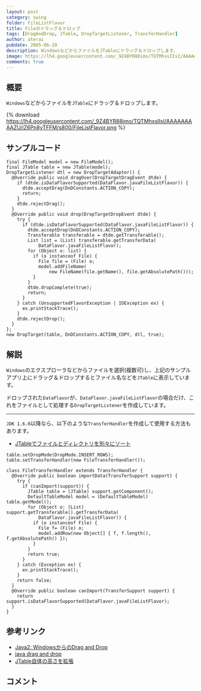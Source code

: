 ```yaml
---
layout: post
category: swing
folder: FileListFlavor
title: Fileのドラッグ＆ドロップ
tags: [DragAndDrop, JTable, DropTargetListener, TransferHandler]
author: aterai
pubdate: 2005-06-20
description: WindowsなどからファイルをJTableにドラッグ＆ドロップします。
image: https://lh4.googleusercontent.com/_9Z4BYR88imo/TQTMhxsIIsI/AAAAAAAAAZU/iZ6Pn8yTFFM/s800/FileListFlavor.png
comments: true
---
```

## 概要
`Windows`などからファイルを`JTable`にドラッグ＆ドロップします。

{% download https://lh4.googleusercontent.com/_9Z4BYR88imo/TQTMhxsIIsI/AAAAAAAAAZU/iZ6Pn8yTFFM/s800/FileListFlavor.png %}

## サンプルコード
<pre class="prettyprint"><code>final FileModel model = new FileModel();
final JTable table = new JTable(model);
DropTargetListener dtl = new DropTargetAdapter() {
  @Override public void dragOver(DropTargetDragEvent dtde) {
    if (dtde.isDataFlavorSupported(DataFlavor.javaFileListFlavor)) {
      dtde.acceptDrag(DnDConstants.ACTION_COPY);
      return;
    }
    dtde.rejectDrag();
  }
  @Override public void drop(DropTargetDropEvent dtde) {
    try {
      if (dtde.isDataFlavorSupported(DataFlavor.javaFileListFlavor)) {
        dtde.acceptDrop(DnDConstants.ACTION_COPY);
        Transferable transferable = dtde.getTransferable();
        List list = (List) transferable.getTransferData(
            DataFlavor.javaFileListFlavor);
        for (Object o: list) {
          if (o instanceof File) {
            File file = (File) o;
            model.addFileName(
                new FileName(file.getName(), file.getAbsolutePath()));
          }
        }
        dtde.dropComplete(true);
        return;
      }
    } catch (UnsupportedFlavorException | IOException ex) {
      ex.printStackTrace();
    }
    dtde.rejectDrop();
  }
};
new DropTarget(table, DnDConstants.ACTION_COPY, dtl, true);
</code></pre>

## 解説
`Windows`のエクスプローラなどからファイルを選択(複数可)し、上記のサンプルアプリ上にドラッグ＆ドロップするとファイル名などを`JTable`に表示しています。

ドロップされた`DataFlavor`が、`DataFlavor.javaFileListFlavor`の場合だけ、これをファイルとして処理する`DropTargetListener`を作成しています。

- - - -
`JDK 1.6.0`以降なら、以下のような`TransferHandler`を作成して使用する方法もあります。

- [JTableでファイルとディレクトリを別々にソート](http://ateraimemo.com/Swing/FileDirectoryComparator.html)

<!-- dummy comment line for breaking list -->

<pre class="prettyprint"><code>table.setDropMode(DropMode.INSERT_ROWS);
table.setTransferHandler(new FileTransferHandler());
</code></pre>

<pre class="prettyprint"><code>class FileTransferHandler extends TransferHandler {
  @Override public boolean importData(TransferSupport support) {
    try {
      if (canImport(support)) {
        JTable table = (JTable) support.getComponent();
        DefaultTableModel model = (DefaultTableModel) table.getModel();
        for (Object o: (List) support.getTransferable().getTransferData(
            DataFlavor.javaFileListFlavor)) {
          if (o instanceof File) {
            File f= (File) o;
            model.addRow(new Object[] { f, f.length(), f.getAbsolutePath() });
          }
        }
        return true;
      }
    } catch (Exception ex) {
      ex.printStackTrace();
    }
    return false;
  }
  @Override public boolean canImport(TransferSupport support) {
    return support.isDataFlavorSupported(DataFlavor.javaFileListFlavor);
  }
}
</code></pre>

## 参考リンク
- [Java2: WindowsからのDrag and Drop](http://www5.big.or.jp/~tera/Labo/Java2/j2dnd.html)
- [java drag and drop](http://www.ne.jp/asahi/j.nihei/personal/linuxDragDrop.html)
- [JTable自体の高さを拡張](http://ateraimemo.com/Swing/FillsViewportHeight.html)

<!-- dummy comment line for breaking list -->

## コメント
